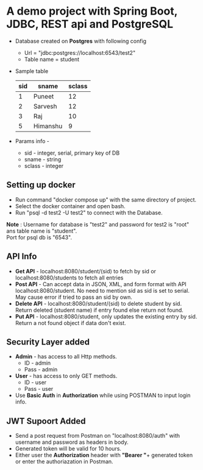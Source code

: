 # A demo project with Spring Boot, JDBC, REST api and PostgreSQL

- Database created on **Postgres** with following config<br>
  - Url = "jdbc:postgres://localhost:6543/test2"
  - Table name = student
- Sample table

  | sid | sname    | sclass |
  | --- | -------- | ------ |
  | 1   | Puneet   | 12     |
  | 2   | Sarvesh  | 12     |
  | 3   | Raj      | 10     |
  | 5   | Himanshu | 9      |

- Params info -
  - sid - integer, serial, primary key of DB
  - sname - string
  - sclass - integer

## Setting up docker

- Run command "docker compose up" with the same directory of project.
- Select the docker container and open bash.
- Run "psql -d test2 -U test2" to connect with the Database.

**Note** : Username for database is "test2" and password for test2 is "root" ans table name is "student".<br> Port for psql db is "6543".

## API Info

- **Get API** - localhost:8080/student/(sid) to fetch by sid or localhost:8080/students to fetch all entries
- **Post API** - Can accept data in JSON, XML, and form format with API localhost:8080/student. No need to mention sid as sid is set to serial. May cause error if tried to pass an sid by own.
- **Delete API** - localhost:8080/student/(sid) to delete student by sid. Return deleted (student name) if entry found else return not found.
- **Put API** - localhost:8080/student, only updates the existing entry by sid. Return a not found object if data don't exist.

## Security Layer added

- **Admin** -  has access to all Http methods.
  - ID - admin
  - Pass - admin
- **User** - has access to only GET methods.
  - ID - user
  - Pass - user
- Use **Basic Auth** in **Authorization** while using POSTMAN to input login info.

## JWT Supoort Added
- Send a post request from Postman on "localhost:8080/auth" with username and password as headers in body.
- Generated token will be valid for 10 hours.
- Either user the **Authorization** header with **"Bearer "**+ generated token or enter the authoriazation in Postman. 